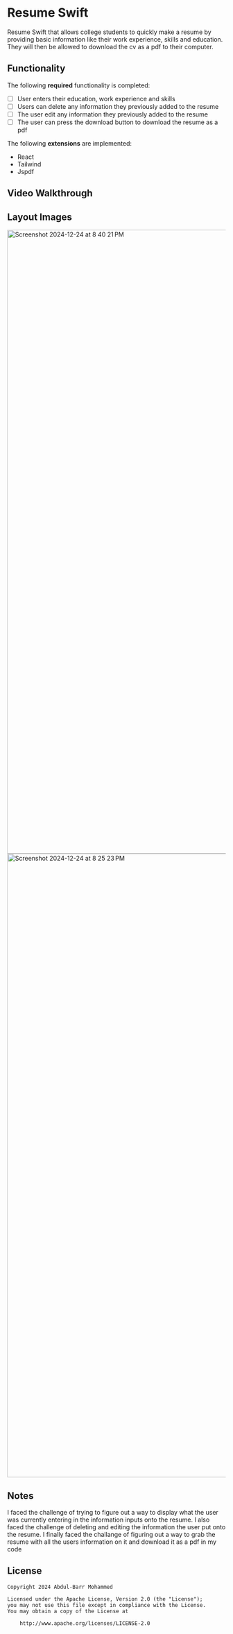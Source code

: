 # Resume Swift
Resume Swift that allows college students to quickly make a resume by providing basic information like their work experience, skills and education. They will then be allowed to download the cv as a pdf to their computer.


## Functionality 

The following **required** functionality is completed:

* [ ] User enters their education, work experience and skills
* [ ] Users can delete any information they previously added to the resume
* [ ] The user edit any information they previously added to the resume
* [ ] The user can press the download button to download the resume as a pdf

The following **extensions** are implemented:

* React
* Tailwind
* Jspdf

## Video Walkthrough



## Layout Images

<img width="1439" alt="Screenshot 2024-12-24 at 8 40 21 PM" src="https://github.com/user-attachments/assets/69b34265-c36d-47a6-a61c-6e05fa5da972" />

<img width="1439" alt="Screenshot 2024-12-24 at 8 25 23 PM" src="https://github.com/user-attachments/assets/b8d1a74f-ecae-47e2-b326-bce970ebf390" />



## Notes

I faced the challenge of trying to figure out a way to display what the user was currently entering in the information inputs onto the resume. I also faced the challenge of deleting and editing the information the user put onto the resume. I finally faced the challange of figuring out a way to grab the resume with all the users information on it and download it as a pdf in my code
 



## License

    Copyright 2024 Abdul-Barr Mohammed

    Licensed under the Apache License, Version 2.0 (the "License");
    you may not use this file except in compliance with the License.
    You may obtain a copy of the License at

        http://www.apache.org/licenses/LICENSE-2.0



